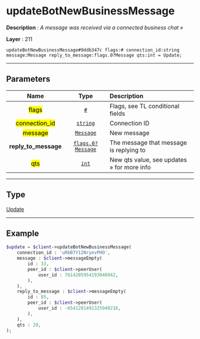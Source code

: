 # updateBotNewBusinessMessage

**Description** : *A message was received via a connected business chat »*

**Layer** : 211

```tl
updateBotNewBusinessMessage#9ddb347c flags:# connection_id:string message:Message reply_to_message:flags.0?Message qts:int = Update;
```

---

## Parameters

| Name | Type | Description |
| :---: | :---: | :--- |
| <mark>flags</mark> | [`#`](type/#) | Flags, see TL conditional fields |
| <mark>connection_id</mark> | [`string`](type/string) | Connection ID |
| <mark>message</mark> | [`Message`](type/Message) | New message |
| **reply_to_message** | [`flags.0?Message`](type/Message) | The message that message is replying to |
| <mark>qts</mark> | [`int`](type/int) | New qts value, see updates » for more info |

---

## Type

[Update](type/Update)

---

## Example

```php
$update = $client->updateBotNewBusinessMessage(
	connection_id : 'uRbB7Y12NryevPHO',
	message : $client->messageEmpty(
		id : 33,
		peer_id : $client->peerUser(
			user_id : 7614205954193046942,
		),
	),
	reply_to_message : $client->messageEmpty(
		id : 85,
		peer_id : $client->peerUser(
			user_id : -6541281491325949216,
		),
	),
	qts : 29,
);
```
